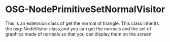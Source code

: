# OSG-NodePrimitiveSetNormalVisitor
This is an extension class of get the normal of triangle.
This  class inherits the osg::NodeVisitor class,and you can get the normals and the set of graphics made of normals so that you can display them on the screen.
